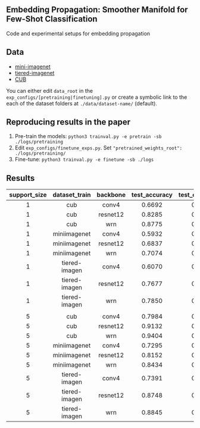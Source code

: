 ## Embedding Propagation: Smoother Manifold for Few-Shot Classification
Code and experimental setups for embedding propagation

## Data
* [mini-imagenet](https://github.com/renmengye/few-shot-ssl-public#miniimagenet)
* [tiered-imagenet](https://github.com/renmengye/few-shot-ssl-public#tieredimagenet)
* [CUB](https://github.com/wyharveychen/CloserLookFewShot/tree/master/filelists/CUB)

You can either edit `data_root` in the `exp_configs/[pretraining|finetuning].py` or create a symbolic link to the each of the dataset folders at `./data/dataset-name/` (default).

## Reproducing results in the paper
1. Pre-train the models: `python3 trainval.py -e pretrain -sb ./logs/pretraining`
2. Edit `exp_configs/finetune_exps.py`. Set `"pretrained_weights_root": ./logs/pretraining/`
3. Fine-tune: `python3 trainval.py -e finetune -sb ./logs`

## Results
|support_size|dataset_train|backbone|test_accuracy|test_confidence|
|:----------------:|:-----------:|:------:|:-----------:|:-------------:|
|        1         |     cub     | conv4  |   0.6692    |    0.0094     |
|        1         |     cub     |resnet12|   0.8285    |    0.0081     |
|        1         |     cub     |  wrn   |   0.8775    |    0.0070     |
|        1         |miniimagenet | conv4  |   0.5932    |    0.0084     |
|        1         |miniimagenet |resnet12|   0.6837    |    0.0086     |
|        1         |miniimagenet |  wrn   |   0.7074    |    0.0086     |
|        1         |tiered-imagen| conv4  |   0.6070    |    0.0097     |
|        1         |tiered-imagen|resnet12|   0.7677    |    0.0085     |
|        1         |tiered-imagen|  wrn   |   0.7850    |    0.0086     |
|                  |             |        |             |               |
|        5         |     cub     | conv4  |   0.7984    |    0.0067     |
|        5         |     cub     |resnet12|   0.9132    |    0.0042     |
|        5         |     cub     |  wrn   |   0.9404    |    0.0036     |
|        5         |miniimagenet | conv4  |   0.7295    |    0.0063     |
|        5         |miniimagenet |resnet12|   0.8152    |    0.0058     |
|        5         |miniimagenet |  wrn   |   0.8434    |    0.0056     |
|        5         |tiered-imagen| conv4  |   0.7391    |    0.0074     |
|        5         |tiered-imagen|resnet12|   0.8748    |    0.0058     |
|        5         |tiered-imagen|  wrn   |   0.8845    |    0.0053     |
